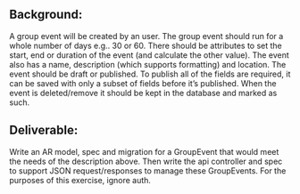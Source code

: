 Background:
-----------
A group event will be created by an user. 
The group event should run for a whole number of days e.g.. 30 or 60. 
There should be attributes to set the start, end or duration of the event (and calculate the other value). 
The event also has a name, description (which supports formatting) and location. 
The event should be draft or published. 
To publish all of the fields are required, it can be saved with only a subset of fields before it’s published.
When the event is deleted/remove it should be kept in the database and marked as such.

Deliverable:
------------
Write an AR model, spec and migration for a GroupEvent that would meet the needs of the description above. 
Then write the api controller and spec to support JSON request/responses to manage these GroupEvents.
For the purposes of this exercise, ignore auth. 
